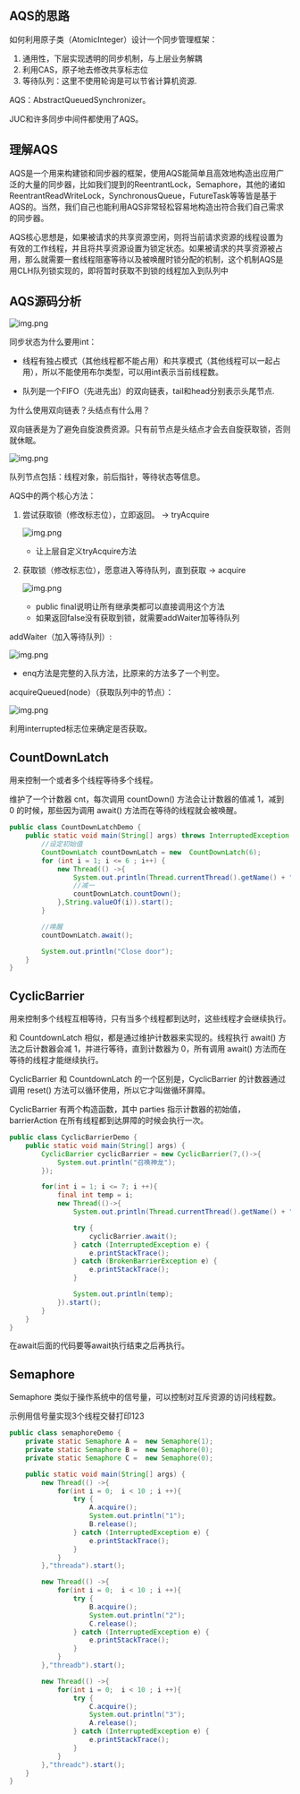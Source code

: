 ## AQS的思路
如何利用原子类（AtomicInteger）设计一个同步管理框架：
1. 通用性，下层实现透明的同步机制，与上层业务解耦
2. 利用CAS，原子地去修改共享标志位
3. 等待队列：这里不使用轮询是可以节省计算机资源.

AQS：AbstractQueuedSynchronizer。

JUC和许多同步中间件都使用了AQS。

## 理解AQS
AQS是一个用来构建锁和同步器的框架，使用AQS能简单且高效地构造出应用广泛的大量的同步器，比如我们提到的ReentrantLock，Semaphore，其他的诸如ReentrantReadWriteLock，SynchronousQueue，FutureTask等等皆是基于AQS的。当然，我们自己也能利用AQS非常轻松容易地构造出符合我们自己需求的同步器。


AQS核心思想是，如果被请求的共享资源空闲，则将当前请求资源的线程设置为有效的工作线程，并且将共享资源设置为锁定状态。如果被请求的共享资源被占用，那么就需要一套线程阻塞等待以及被唤醒时锁分配的机制，这个机制AQS是用CLH队列锁实现的，即将暂时获取不到锁的线程加入到队列中

## AQS源码分析

![img.png](AQS1.png)

同步状态为什么要用int：
* 线程有独占模式（其他线程都不能占用）和共享模式（其他线程可以一起占用），所以不能使用布尔类型，可以用int表示当前线程数。

* 队列是一个FIFO（先进先出）的双向链表，tail和head分别表示头尾节点.

为什么使用双向链表？头结点有什么用？

双向链表是为了避免自旋浪费资源。只有前节点是头结点才会去自旋获取锁，否则就休眠。

![img.png](AQS2.png)

队列节点包括：线程对象，前后指针，等待状态等信息。

AQS中的两个核心方法：
1. 尝试获取锁（修改标志位），立即返回。 -> tryAcquire
    
    ![img.png](AQS3.png)

    * 让上层自定义tryAcquire方法
2. 获取锁（修改标志位），愿意进入等待队列，直到获取 -> acquire
   
    ![img.png](AQS4.png)
    * public final说明让所有继承类都可以直接调用这个方法
    * 如果返回false没有获取到锁，就需要addWaiter加等待队列

addWaiter（加入等待队列）:

![img.png](AQS5.png)

* enq方法是完整的入队方法，比原来的方法多了一个判空。

acquireQueued(node）（获取队列中的节点）：

![img.png](AQS6.png)

利用interrupted标志位来确定是否获取。


## CountDownLatch
用来控制一个或者多个线程等待多个线程。

维护了一个计数器 cnt，每次调用 countDown() 方法会让计数器的值减 1，减到 0 的时候，那些因为调用 await() 方法而在等待的线程就会被唤醒。

```java
public class CountDownLatchDemo {
    public static void main(String[] args) throws InterruptedException {
        //设定初始值
        CountDownLatch countDownLatch = new  CountDownLatch(6);
        for (int i = 1; i <= 6 ; i++) {
            new Thread(() ->{
                System.out.println(Thread.currentThread().getName() + "go out");
                //减一
                countDownLatch.countDown();
            },String.valueOf(i)).start();
        }

        //唤醒
        countDownLatch.await();

        System.out.println("Close door");
    }
}
```
## CyclicBarrier
用来控制多个线程互相等待，只有当多个线程都到达时，这些线程才会继续执行。

和 CountdownLatch 相似，都是通过维护计数器来实现的。线程执行 await() 方法之后计数器会减 1，并进行等待，直到计数器为 0，所有调用 await() 方法而在等待的线程才能继续执行。

CyclicBarrier 和 CountdownLatch 的一个区别是，CyclicBarrier 的计数器通过调用 reset() 方法可以循环使用，所以它才叫做循环屏障。

CyclicBarrier 有两个构造函数，其中 parties 指示计数器的初始值，barrierAction 在所有线程都到达屏障的时候会执行一次。

```java
public class CyclicBarrierDemo {
    public static void main(String[] args) {
        CyclicBarrier cyclicBarrier = new CyclicBarrier(7,()->{
            System.out.println("召唤神龙");
        });

        for(int i = 1; i <= 7; i ++){
            final int temp = i;
            new Thread(()->{
                System.out.println(Thread.currentThread().getName() + "收集到"+ temp + "号龙珠");

                try {
                    cyclicBarrier.await();
                } catch (InterruptedException e) {
                    e.printStackTrace();
                } catch (BrokenBarrierException e) {
                    e.printStackTrace();
                }

                System.out.println(temp);
            }).start();
        }
    }
}
```
在await后面的代码要等await执行结束之后再执行。

## Semaphore
Semaphore 类似于操作系统中的信号量，可以控制对互斥资源的访问线程数。

示例用信号量实现3个线程交替打印123
```java
public class semaphoreDemo {
    private static Semaphore A =  new Semaphore(1);
    private static Semaphore B =  new Semaphore(0);
    private static Semaphore C =  new Semaphore(0);

    public static void main(String[] args) {
        new Thread(() ->{
            for(int i = 0;  i < 10 ; i ++){
                try {
                    A.acquire();
                    System.out.println("1");
                    B.release();
                } catch (InterruptedException e) {
                    e.printStackTrace();
                }
            }
        },"threada").start();

        new Thread(() ->{
            for(int i = 0;  i < 10 ; i ++){
                try {
                    B.acquire();
                    System.out.println("2");
                    C.release();
                } catch (InterruptedException e) {
                    e.printStackTrace();
                }
            }
        },"threadb").start();

        new Thread(() ->{
            for(int i = 0;  i < 10 ; i ++){
                try {
                    C.acquire();
                    System.out.println("3");
                    A.release();
                } catch (InterruptedException e) {
                    e.printStackTrace();
                }
            }
        },"threadc").start();
    }
}
```




